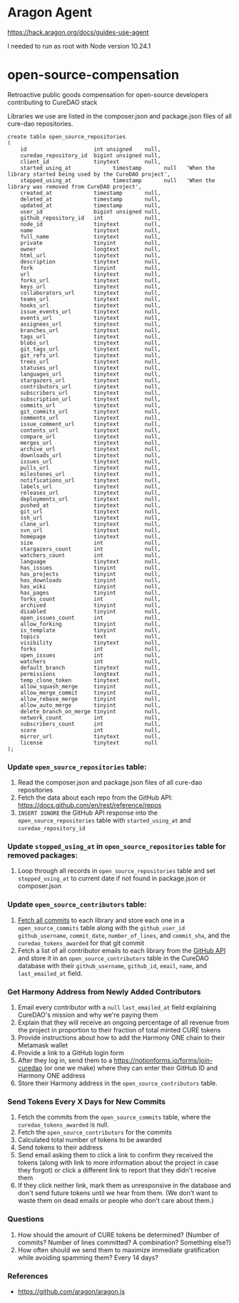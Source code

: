 # Aragon Agent

https://hack.aragon.org/docs/guides-use-agent

I needed to run as root with Node version 10.24.1

# open-source-compensation

Retroactive public goods compensation for open-source developers contributing to CureDAO stack

Libraries we use are listed in the composer.json and package.json files of all cure-dao repositories.

```
create table open_source_repositories
(
    id                     int unsigned    null,
    curedao_repository_id  bigint unsigned null,
    client_id              tinytext        null,
    started_using_at             timestamp       null   'When the library started being used by the CureDAO project',
    stopped_using_at             timestamp       null   'When the library was removed from CureDAO project',
    created_at             timestamp       null,
    deleted_at             timestamp       null,
    updated_at             timestamp       null,
    user_id                bigint unsigned null,
    github_repository_id   int             null,
    node_id                tinytext        null,
    name                   tinytext        null,
    full_name              tinytext        null,
    private                tinyint         null,
    owner                  longtext        null,
    html_url               tinytext        null,
    description            tinytext        null,
    fork                   tinyint         null,
    url                    tinytext        null,
    forks_url              tinytext        null,
    keys_url               tinytext        null,
    collaborators_url      tinytext        null,
    teams_url              tinytext        null,
    hooks_url              tinytext        null,
    issue_events_url       tinytext        null,
    events_url             tinytext        null,
    assignees_url          tinytext        null,
    branches_url           tinytext        null,
    tags_url               tinytext        null,
    blobs_url              tinytext        null,
    git_tags_url           tinytext        null,
    git_refs_url           tinytext        null,
    trees_url              tinytext        null,
    statuses_url           tinytext        null,
    languages_url          tinytext        null,
    stargazers_url         tinytext        null,
    contributors_url       tinytext        null,
    subscribers_url        tinytext        null,
    subscription_url       tinytext        null,
    commits_url            tinytext        null,
    git_commits_url        tinytext        null,
    comments_url           tinytext        null,
    issue_comment_url      tinytext        null,
    contents_url           tinytext        null,
    compare_url            tinytext        null,
    merges_url             tinytext        null,
    archive_url            tinytext        null,
    downloads_url          tinytext        null,
    issues_url             tinytext        null,
    pulls_url              tinytext        null,
    milestones_url         tinytext        null,
    notifications_url      tinytext        null,
    labels_url             tinytext        null,
    releases_url           tinytext        null,
    deployments_url        tinytext        null,
    pushed_at              tinytext        null,
    git_url                tinytext        null,
    ssh_url                tinytext        null,
    clone_url              tinytext        null,
    svn_url                tinytext        null,
    homepage               tinytext        null,
    size                   int             null,
    stargazers_count       int             null,
    watchers_count         int             null,
    language               tinytext        null,
    has_issues             tinyint         null,
    has_projects           tinyint         null,
    has_downloads          tinyint         null,
    has_wiki               tinyint         null,
    has_pages              tinyint         null,
    forks_count            int             null,
    archived               tinyint         null,
    disabled               tinyint         null,
    open_issues_count      int             null,
    allow_forking          tinyint         null,
    is_template            tinyint         null,
    topics                 text            null,
    visibility             tinytext        null,
    forks                  int             null,
    open_issues            int             null,
    watchers               int             null,
    default_branch         tinytext        null,
    permissions            longtext        null,
    temp_clone_token       tinytext        null,
    allow_squash_merge     tinyint         null,
    allow_merge_commit     tinyint         null,
    allow_rebase_merge     tinyint         null,
    allow_auto_merge       tinyint         null,
    delete_branch_on_merge tinyint         null,
    network_count          int             null,
    subscribers_count      int             null,
    score                  int             null,
    mirror_url             tinytext        null,
    license                tinytext        null
);
```

### Update `open_source_repositories` table:

1. Read the composer.json and package.json files of all cure-dao repositories
2. Fetch the data about each repo from the GitHub API: https://docs.github.com/en/rest/reference/repos
3. `INSERT IGNORE` the GitHub API response into the `open_source_repositories` table with `started_using_at` and `curedao_repository_id`

### Update `stopped_using_at` in `open_source_repositories` table for removed packages:

1. Loop through all records in `open_source_repositories` table and set `stopped_using_at` to current date if not found in package.json or composer.json

### Update `open_source_contributors` table:

1. [Fetch all commits](https://docs.github.com/en/rest/reference/commits) to each library and store each one in a `open_source_commits` table along with the `github_user_id` `github_username`, `commit_date`, `number_of_lines`, and `commit_sha`, and the `curedao_tokens_awarded` for that git commit
2. Fetch a list of all contributor emails to each library from the [GitHub API](https://docs.github.com/en/rest/reference/users) and store it in an `open_source_contributors` table in the CureDAO database with their `github_username`, `github_id`, `email`, `name`, and `last_emailed_at` field.

### Get Harmony Address from Newly Added Contributors

1. Email every contributor with a `null` `last_emailed_at` field explaining CureDAO's mission and why we're paying them
2. Explain that they will receive an ongoing percentage of all revenue from the project in proportion to their fraction of total minted CURE tokens
3. Provide instructions about how to add the Harmony ONE chain to their Metamask wallet
4. Provide a link to a GitHub login form
5. After they log in, send them to a https://notionforms.io/forms/join-curedao (or one we make) where they can enter their GitHub ID and Harmony ONE address
6. Store their Harmony address in the `open_source_contributors` table.

### Send Tokens Every X Days for New Commits

1. Fetch the commits from the `open_source_commits` table, where the `curedao_tokens_awarded` is null.
2. Fetch the `open_source_contributors` for the commits
3. Calculated total number of tokens to be awarded
4. Send tokens to their address
5. Send email asking them to click a link to confirm they received the tokens (along with link to more information about the project in case they forgot) or click a different link to report that they didn't receive them
6. If they click neither link, mark them as unresponsive in the database and don't send future tokens until we hear from them. (We don't want to waste them on dead emails or people who don't care about them.)

### Questions

1. How should the amount of CURE tokens be determined? (Number of commits? Number of lines committed? A combination?  Something else?)
2. How often should we send them to maximize immediate gratification while avoiding spamming them?  Every 14 days?

### References

- https://github.com/aragon/aragon.js
